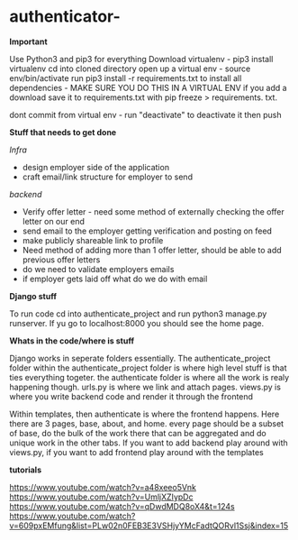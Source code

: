 # authenticator-


**Important**

Use Python3 and pip3 for everything
Download virtualenv - pip3 install virtualenv
cd into cloned directory
open up a virtual env - source env/bin/activate
run pip3 install -r requirements.txt to install all dependencies - MAKE SURE YOU DO THIS IN A VIRTUAL ENV
if you add a download save it to requirements.txt with pip freeze > requirements. txt.

dont commit from virtual env - run "deactivate" to deactivate it then push


**Stuff that needs to get done**

*Infra*
- design employer side of the application
- craft email/link structure for employer to send 


*backend*
- Verify offer letter - need some method of externally checking the offer letter on our end
- send email to the employer getting verification and posting on feed
- make publicly shareable link to profile
- Need method of adding more than 1 offer letter, should be able to add previous offer letters
- do we need to validate employers emails
- if employer gets laid off what do we do with email


**Django stuff**

To run code cd into authenticate_project and run python3 manage.py runserver. If yu go to localhost:8000 you should see the home page.

**Whats in the code/where is stuff**

Django works in seperate folders essentially. The authenticate_project folder within the authenticate_project folder is where high level stuff is that ties everything togeter. the authenticate folder is where all the work is realy happening though. urls.py is where we link and attach pages. views.py is where you write backend code and render it through the frontend

Within templates, then authenticate is where the frontend happens. Here there are 3 pages, base, about, and home. every page should be a subset of base, do the bulk of the work there that can be aggregated and do unique work in the other tabs. If you want to add backend play around with views.py, if you want to add frontend play around with the templates


**tutorials**

https://www.youtube.com/watch?v=a48xeeo5Vnk
https://www.youtube.com/watch?v=UmljXZIypDc
https://www.youtube.com/watch?v=qDwdMDQ8oX4&t=124s
https://www.youtube.com/watch?v=609pxEMfung&list=PLw02n0FEB3E3VSHjyYMcFadtQORvl1Ssj&index=15
